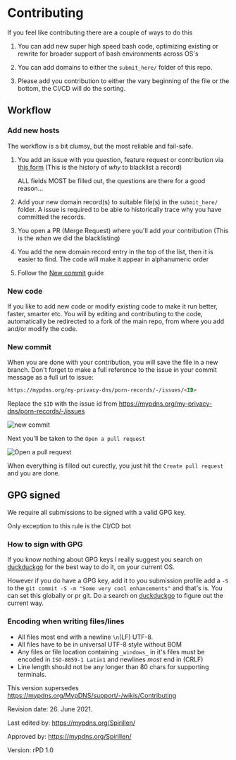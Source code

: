 # Contributing

If you feel like contributing there are a couple of ways to do this

1. You can add new super high speed bash code, optimizing existing or
   rewrite for broader support of bash environments across OS's

1. You can add domains to either the `submit_here/` folder of this repo.

1. Please add you contribution to either the vary beginning of the file
   or the bottom, the CI/CD will do the sorting.

## Workflow

### Add new hosts
The workflow is a bit clumsy, but the most reliable and fail-safe.
   1. You add an issue with you question, feature request or contribution
      via [this form](https://mypdns.org/my-privacy-dns/porn-records/-/issues/new?issue[issue_type]=issue&issuable_template=Adult%20contents)
      (This is the history of _why_ to blacklist a record)

      ALL fields MOST be filled out, the questions are there for a
      good reason...

   2. Add your new domain record(s) to suitable file(s) in the `submit_here/`
      folder.
      A issue is required to be able to historically trace why you
      have committed the records.

   3. You open a PR (Merge Request) where you'll add your contribution
      (This is the _when_ we did the blacklisting)

   4. You add the new domain record entry in the top of the list, then
      it is easier to find.
      The code will make it appear in alphanumeric order

   5. Follow the [New commit](#new-commit) guide


### New code
If you like to add new code or modify existing code to make it run better,
faster, smarter etc. You will by editing and contributing to the code,
automatically be redirected to a fork of the main repo, from where you
add and/or modify the code.

### New commit
When you are done with your contribution, you will save the file in
a new branch. Don't forget to make a full reference to the issue in
your commit message as a full url to issue:

```md
https://mypdns.org/my-privacy-dns/porn-records/-/issues/<ID>
```

Replace the `$ID` with the issue id from <https://mypdns.org/my-privacy-dns/porn-records/-/issues>

![new commit](https://user-images.githubusercontent.com/44526987/68994730-a380f980-0886-11ea-84a6-7a921902de98.png)

Next you'll be taken to the `Open a pull request`

![Open a pull request](https://user-images.githubusercontent.com/44526987/68994731-a4199000-0886-11ea-8158-1cd2b0a4a271.png)

When everything is filled out curectly, you just hit the `Create pull request`
and you are done.


## GPG signed
We require all submissions to be signed with a valid GPG key.

Only exception to this rule is the CI/CD bot

### How to sign with GPG
If you know nothing about GPG keys I really suggest you search on
[duckduckgo](https://safe.duckduckgo.com) for the best way to do it, on
your current OS.

However if you do have a GPG key, add it to you submission profile add a
`-S` to the `git commit -S -m "Some very cool enhancements"` and that's
is. You can set this globally or pr git. Do a search on
[duckduckgo](https://duckduckgo.com) to figure out the current way.

### Encoding when writing files/lines
  - All files most end with a newline `\n`(LF) UTF-8.
  - All files have to be in universal UTF-8 style without BOM
  - Any files or file location containing `_windows_` in it's files must
    be encoded in `ISO-8859-1 Latin1` and newlines *most* end in (CRLF)
  - Line length should not be any longer than 80 chars for supporting
    terminals.

This version supersedes <https://mypdns.org/MypDNS/support/-/wikis/Contributing>

Revision date: 26. June 2021.

Last edited by: <https://mypdns.org/Spirillen/>

Approved by: <https://mypdns.org/Spirillen/>

Version: rPD 1.0

